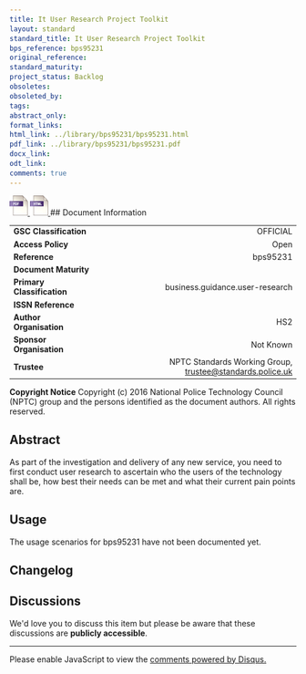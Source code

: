 ```yaml
---
title: It User Research Project Toolkit
layout: standard
standard_title: It User Research Project Toolkit
bps_reference: bps95231
original_reference: 
standard_maturity: 
project_status: Backlog
obsoletes: 
obsoleted_by: 
tags: 
abstract_only:
format_links:
html_link: ../library/bps95231/bps95231.html
pdf_link: ../library/bps95231/bps95231.pdf
docx_link: 
odt_link: 
comments: true
---
```



<a target="_blank" href="../library/bps95231/bps95231.pdf">
    <img src="../images/pdf@0.5x.png" alt="pdf link" title="pdf link" style="max-height:35px;">
</a>

<a target="_blank" href="../library/bps95231/bps95231.html">
    <img src="../images/html@0.5x.png" alt="html link" title="html link" style="max-height:35px;">
</a>
## Document Information

|||
| :------- | ------: |
| **GSC Classification**     | OFFICIAL |
| **Access Policy**          | Open |
| **Reference**              | bps95231  |
| **Document Maturity**      |  |
| **Primary Classification** | business.guidance.user-research |
| **ISSN Reference**         |  |
| **Author Organisation**    |HS2|
| **Sponsor Organisation**   |Not Known|
| **Trustee**                | NPTC Standards Working Group, <a href="mailto:trustee@standards.police.uk?subject=bps95231 It User Research Project Toolkit">trustee@standards.police.uk |

**Copyright Notice**
Copyright (c) 2016 National Police Technology Council (NPTC) group and the persons identified as the document authors. All rights reserved.

## Abstract
As part of the investigation and delivery of any new service, you need to first conduct user research to ascertain who the users of the technology shall be, how best their needs can be met and what their current pain points are.
        
## Usage
The usage scenarios for bps95231 have not been documented yet.

## Changelog


## Discussions
We'd love you to discuss this item but please be aware that these discussions are **publicly accessible**.
<hr>
<div id="disqus_thread"></div>

<script>

/**
*  RECOMMENDED CONFIGURATION VARIABLES: EDIT AND UNCOMMENT THE SECTION BELOW TO INSERT DYNAMIC VALUES FROM YOUR PLATFORM OR CMS.
*  LEARN WHY DEFINING THESE VARIABLES IS IMPORTANT: https://disqus.com/admin/universalcode/#configuration-variables*/
/*
var disqus_config = function () {
this.page.url = PAGE_URL;  // Replace PAGE_URL with your page's canonical URL variable
this.page.identifier = PAGE_IDENTIFIER; // Replace PAGE_IDENTIFIER with your page's unique identifier variable
};
*/
(function() { // DON'T EDIT BELOW THIS LINE
var d = document, s = d.createElement('script');
s.src = 'https://nptcstandards.disqus.com/embed.js';
s.setAttribute('data-timestamp', +new Date());
(d.head || d.body).appendChild(s);
})();
</script>
<noscript>Please enable JavaScript to view the <a href="https://disqus.com/?ref_noscript">comments powered by Disqus.</a></noscript>

